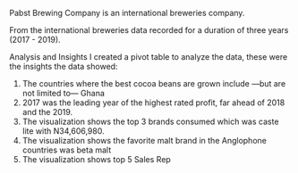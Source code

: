 Pabst Brewing Company is an international breweries company. 

From the international breweries data recorded for a duration of three years (2017 - 2019). 

Analysis and Insights
I created a pivot table to analyze the data, these were the insights the data showed:
1.	The countries where the best cocoa beans are grown include —but are not limited to— Ghana
2.	2017 was the leading year of the highest rated profit, far ahead of 2018 and the 2019.
3.	The visualization shows the top 3 brands consumed which was caste lite with N34,606,980.
4.	The visualization shows the favorite malt brand in the Anglophone countries was beta malt
5.	The visualization shows top 5 Sales Rep 


